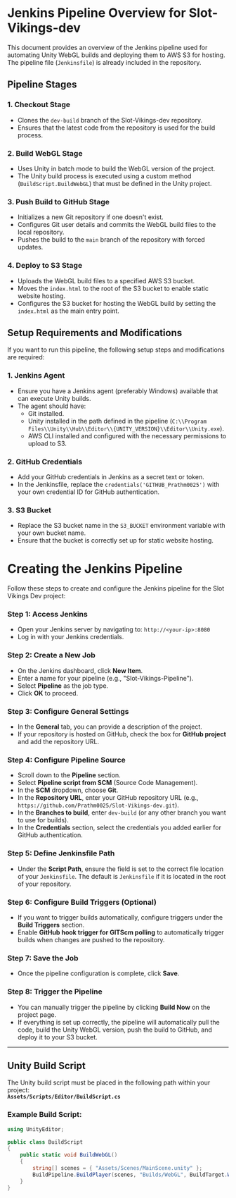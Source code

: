 # Jenkins Pipeline Overview for Slot-Vikings-dev

This document provides an overview of the Jenkins pipeline used for automating Unity WebGL builds and deploying them to AWS S3 for hosting. The pipeline file (`Jenkinsfile`) is already included in the repository.

## Pipeline Stages

### 1. **Checkout Stage**
   - Clones the `dev-build` branch of the Slot-Vikings-dev repository.
   - Ensures that the latest code from the repository is used for the build process.

### 2. **Build WebGL Stage**
   - Uses Unity in batch mode to build the WebGL version of the project.
   - The Unity build process is executed using a custom method (`BuildScript.BuildWebGL`) that must be defined in the Unity project.

### 3. **Push Build to GitHub Stage**
   - Initializes a new Git repository if one doesn't exist.
   - Configures Git user details and commits the WebGL build files to the local repository.
   - Pushes the build to the `main` branch of the repository with forced updates.

### 4. **Deploy to S3 Stage**
   - Uploads the WebGL build files to a specified AWS S3 bucket.
   - Moves the `index.html` to the root of the S3 bucket to enable static website hosting.
   - Configures the S3 bucket for hosting the WebGL build by setting the `index.html` as the main entry point.

## Setup Requirements and Modifications

If you want to run this pipeline, the following setup steps and modifications are required:

### 1. **Jenkins Agent**
   - Ensure you have a Jenkins agent (preferably Windows) available that can execute Unity builds.
   - The agent should have:
     - Git installed.
     - Unity installed in the path defined in the pipeline (`C:\\Program Files\\Unity\\Hub\\Editor\\{UNITY_VERSION}\\Editor\\Unity.exe`).
     - AWS CLI installed and configured with the necessary permissions to upload to S3.

### 2. **GitHub Credentials**
   - Add your GitHub credentials in Jenkins as a secret text or token.
   - In the Jenkinsfile, replace the `credentials('GITHUB_Prathm0025')` with your own credential ID for GitHub authentication.

### 3. **S3 Bucket**
   - Replace the S3 bucket name in the `S3_BUCKET` environment variable with your own bucket name.
   - Ensure that the bucket is correctly set up for static website hosting.

# Creating the Jenkins Pipeline

Follow these steps to create and configure the Jenkins pipeline for the Slot Vikings Dev project:

### Step 1: Access Jenkins
- Open your Jenkins server by navigating to: `http://<your-ip>:8080`
- Log in with your Jenkins credentials.

### Step 2: Create a New Job
- On the Jenkins dashboard, click **New Item**.
- Enter a name for your pipeline (e.g., "Slot-Vikings-Pipeline").
- Select **Pipeline** as the job type.
- Click **OK** to proceed.

### Step 3: Configure General Settings
- In the **General** tab, you can provide a description of the project.
- If your repository is hosted on GitHub, check the box for **GitHub project** and add the repository URL.

### Step 4: Configure Pipeline Source
- Scroll down to the **Pipeline** section.
- Select **Pipeline script from SCM** (Source Code Management).
- In the **SCM** dropdown, choose **Git**.
- In the **Repository URL**, enter your GitHub repository URL (e.g., `https://github.com/Prathm0025/Slot-Vikings-dev.git`).
- In the **Branches to build**, enter `dev-build` (or any other branch you want to use for builds).
- In the **Credentials** section, select the credentials you added earlier for GitHub authentication.

### Step 5: Define Jenkinsfile Path
- Under the **Script Path**, ensure the field is set to the correct file location of your `Jenkinsfile`. The default is `Jenkinsfile` if it is located in the root of your repository.

### Step 6: Configure Build Triggers (Optional)
- If you want to trigger builds automatically, configure triggers under the **Build Triggers** section.
- Enable **GitHub hook trigger for GITScm polling** to automatically trigger builds when changes are pushed to the repository.

### Step 7: Save the Job
- Once the pipeline configuration is complete, click **Save**.

### Step 8: Trigger the Pipeline
- You can manually trigger the pipeline by clicking **Build Now** on the project page.
- If everything is set up correctly, the pipeline will automatically pull the code, build the Unity WebGL version, push the build to GitHub, and deploy it to your S3 bucket.

---

## Unity Build Script

The Unity build script must be placed in the following path within your project:  
**`Assets/Scripts/Editor/BuildScript.cs`**

### Example Build Script:
```csharp
using UnityEditor;

public class BuildScript
{
    public static void BuildWebGL()
    {
        string[] scenes = { "Assets/Scenes/MainScene.unity" };
        BuildPipeline.BuildPlayer(scenes, "Builds/WebGL", BuildTarget.WebGL, BuildOptions.None);
    }
}
